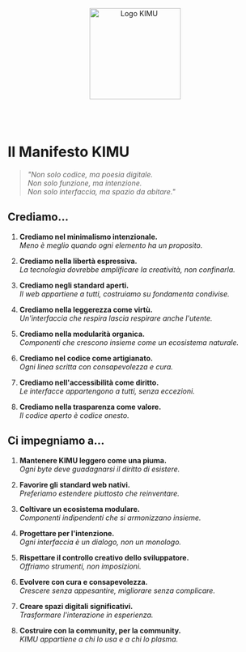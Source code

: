 <p align="center">
  <img src="/images/logo_kimu.png" alt="Logo KIMU" width="180" />
</p>
<br>
<br>

# Il Manifesto KIMU

> _"Non solo codice, ma poesia digitale.  
> Non solo funzione, ma intenzione.  
> Non solo interfaccia, ma spazio da abitare."_

## Crediamo...

1. **Crediamo nel minimalismo intenzionale.**  
   _Meno è meglio quando ogni elemento ha un proposito._

2. **Crediamo nella libertà espressiva.**  
   _La tecnologia dovrebbe amplificare la creatività, non confinarla._

3. **Crediamo negli standard aperti.**  
   _Il web appartiene a tutti, costruiamo su fondamenta condivise._

4. **Crediamo nella leggerezza come virtù.**  
   _Un'interfaccia che respira lascia respirare anche l'utente._

5. **Crediamo nella modularità organica.**  
   _Componenti che crescono insieme come un ecosistema naturale._

6. **Crediamo nel codice come artigianato.**  
   _Ogni linea scritta con consapevolezza e cura._

7. **Crediamo nell'accessibilità come diritto.**  
   _Le interfacce appartengono a tutti, senza eccezioni._

8. **Crediamo nella trasparenza come valore.**  
   _Il codice aperto è codice onesto._

## Ci impegniamo a...

1. **Mantenere KIMU leggero come una piuma.**  
   _Ogni byte deve guadagnarsi il diritto di esistere._

2. **Favorire gli standard web nativi.**  
   _Preferiamo estendere piuttosto che reinventare._

3. **Coltivare un ecosistema modulare.**  
   _Componenti indipendenti che si armonizzano insieme._

4. **Progettare per l'intenzione.**  
   _Ogni interfaccia è un dialogo, non un monologo._

5. **Rispettare il controllo creativo dello sviluppatore.**  
   _Offriamo strumenti, non imposizioni._

6. **Evolvere con cura e consapevolezza.**  
   _Crescere senza appesantire, migliorare senza complicare._

7. **Creare spazi digitali significativi.**  
   _Trasformare l'interazione in esperienza._

8. **Costruire con la community, per la community.**  
   _KIMU appartiene a chi lo usa e a chi lo plasma._
